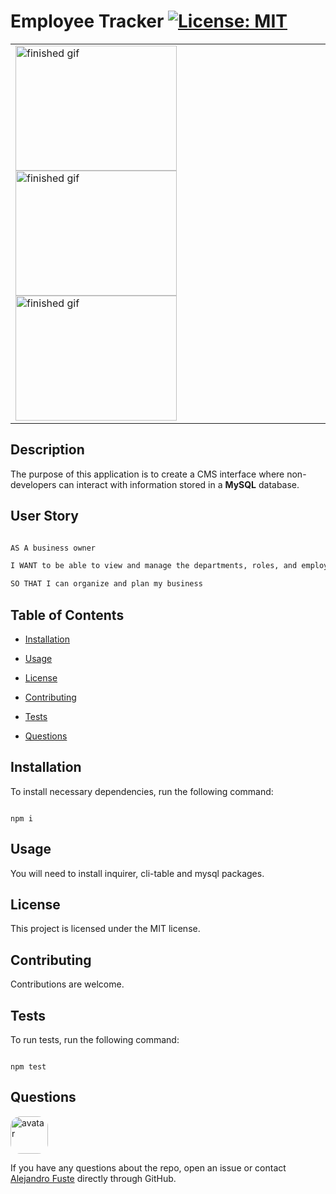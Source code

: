 
# Employee Tracker [![License: MIT](https://img.shields.io/badge/License-MIT-blue.svg)](https://opensource.org/licenses/MIT)

<table><tr><td>
<img align="center" src="./assets/empTrack1.gif" alt="finished gif" width="258" height="200"/>

<img align="center" src="./assets/empTrack2.gif" alt="finished gif" width="258" height="200"/>

<img align="center" src="./assets/empTrack3.gif" alt="finished gif" width="258" height="200"/>
</table></tr></td>

## Description 

The purpose of this application is to create a CMS interface where non-developers can interact with information stored in a <strong>MySQL</strong> database. 

## User Story

```md

AS A business owner

I WANT to be able to view and manage the departments, roles, and employees in my company

SO THAT I can organize and plan my business

```

## Table of Contents

* [Installation](#installation)

* [Usage](#usage)

* [License](#license)

* [Contributing](#contributing)

* [Tests](#tests)

* [Questions](#questions)

## Installation

To install necessary dependencies, run the following command:

```

npm i

```

## Usage

You will need to install inquirer, cli-table and mysql packages. 

## License

This project is licensed under the MIT license.

## Contributing

Contributions are welcome. 

## Tests 

To run tests, run the following command:

```

npm test

```

## Questions

<img src="https://avatars2.githubusercontent.com/u/48495840?v=4" alt="avatar" style="border-radius: 16px" width="60"/>

If you have any questions about the repo, open an issue or contact [Alejandro Fuste](https://github.com/ZepCap) directly through GitHub.



